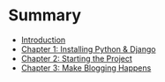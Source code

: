 # Summary

* [Introduction](README.md)
* [Chapter 1: Installing Python & Django](chapter1.md)
* [Chapter 2: Starting the Project](chapter_2_starting_the_project.md)
* [Chapter 3: Make Blogging Happens](chapter_3_make_blogging_happens.md)

